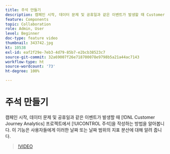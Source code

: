 ```yaml
---
title: 주석 만들기
description: 캠페인 시작, 데이터 문제 및 공휴일과 같은 이벤트가 발생할 때 Customer Journey Analytics 프로젝트에서 주석을 작성하는 방법을 알아봅니다. 이 기능은 사용자들에게 이러한 날짜 또는 날짜 범위의 지표 분산에 대해 알려 줍니다.
feature: Components
topic: Collaboration
role: Admin, User
level: Beginner
doc-type: feature video
thumbnail: 343742.jpg
kt: 10538
exl-id: eaf2f29e-7eb3-4d79-85b7-e2bcb38523c7
source-git-commit: 32a69007f26e718700078e9798b5a21a44ac7143
workflow-type: ht
source-wordcount: '73'
ht-degree: 100%

---
```


# 주석 만들기

캠페인 시작, 데이터 문제 및 공휴일과 같은 이벤트가 발생할 때 [!DNL Customer Journey Analytics] 프로젝트에서 [!UICONTROL 주석]을 작성하는 방법을 알아봅니다. 이 기능은 사용자들에게 이러한 날짜 또는 날짜 범위의 지표 분산에 대해 알려 줍니다.

>[!VIDEO](https://video.tv.adobe.com/v/343742/?quality=12&learn=on)

